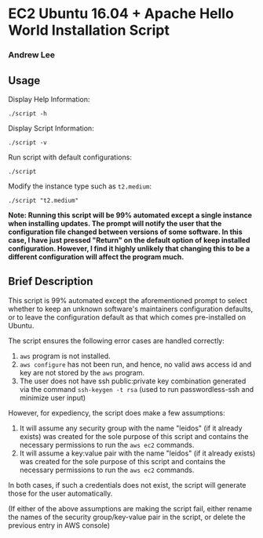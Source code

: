 # EC2 Ubuntu 16.04 + Apache Hello World Installation Script
### Andrew Lee
## Usage

Display Help Information:
```
./script -h
```

Display Script Information:
```
./script -v
```

Run script with default configurations:
```
./script
```

Modify the instance type such as `t2.medium`:
```
./script "t2.medium"
```

**Note: Running this script will be 99% automated except a single instance when installing updates. The prompt will notify the user that the configuration file changed between versions of some software. In this case, I have just pressed "Return" on the default option of keep installed configuration. However, I find it highly unlikely that changing this to be a different configuration will affect the program much.**

## Brief Description
This script is 99% automated except the aforementioned prompt to select whether to keep an unknown software's maintainers configuration defaults, or to leave the configuration default as that which comes pre-installed on Ubuntu.

The script ensures the following error cases are handled correctly:
1. `aws` program is not installed.
2. `aws configure` has not been run, and hence, no valid aws access id and key are not stored by the `aws` program.
3. The user does not have ssh public:private key combination generated via the command `ssh-keygen -t rsa` (used to run passwordless-ssh and minimize user input)

However, for expediency, the script does make a few assumptions:
1. It will assume any security group with the name "leidos" (if it already exists) was created for the sole purpose of this script  and contains the necessary permissions to run the `aws ec2` commands.
2. It will assume a key:value pair with the name "leidos" (if it already exists) was created for the sole purpose of this script and contains the necessary permissions to run the `aws ec2` commands.

In both cases, if such a credentials does not exist, the script will generate those for the user automatically.

(If either of the above assumptions are making the script fail, either rename the names of the security group/key-value pair in the script, or delete the previous entry in AWS console)
